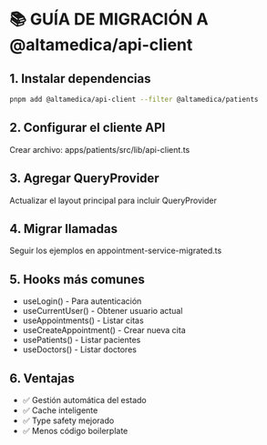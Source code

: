 
# 📚 GUÍA DE MIGRACIÓN A @altamedica/api-client

## 1. Instalar dependencias
```bash
pnpm add @altamedica/api-client --filter @altamedica/patients
```

## 2. Configurar el cliente API
Crear archivo: apps/patients/src/lib/api-client.ts

## 3. Agregar QueryProvider
Actualizar el layout principal para incluir QueryProvider

## 4. Migrar llamadas
Seguir los ejemplos en appointment-service-migrated.ts

## 5. Hooks más comunes
- useLogin() - Para autenticación
- useCurrentUser() - Obtener usuario actual  
- useAppointments() - Listar citas
- useCreateAppointment() - Crear nueva cita
- usePatients() - Listar pacientes
- useDoctors() - Listar doctores

## 6. Ventajas
- ✅ Gestión automática del estado
- ✅ Cache inteligente
- ✅ Type safety mejorado
- ✅ Menos código boilerplate

